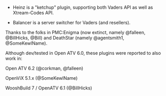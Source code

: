 * Heinz is a "ketchup" plugin, supporting both Vaders API as well as Xtream-Codes API.

* Balancer is a server switcher for Vaders (and resellers).

Thanks to the folks in PMC:Enigma (now extinct, namely @falleen, @BillHicks, @Bill) and DeathStar (namely @agentsmith1, @SomeKewlName).

Although dev/tested in Open ATV 6.0, these plugins were reported to also work in:

Open ATV 6.2 (@corkman, @falleen)

OpenViX 5.1.x (@SomeKewlName)

WooshBuild 7 / OpenATV 6.1 (@BillHicks)

